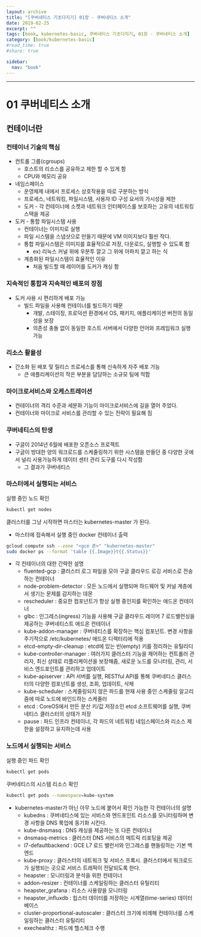 ```yaml
---
layout: archive
title: "[쿠버네티스 기초다지기] 01장 - 쿠버네티스 소개"
date: 2019-02-25
excerpt: ""
tags: [book, kubernetes-basic, 쿠버네티스 기초다지기, 01장 - 쿠버네티스 소개]
category: [book/kubernetes-basic]
#read_time: true
#share: true

sidebar:
  nav: "book"
---
```


* * *

# 01 쿠버네티스 소개

## 컨테이너란

### 컨테이너 기술의 핵심

* 컨트롤 그룹(cgroups)
  * 호스트의 리소스를 공유하고 제한 할 수 있게 함
  * CPU와 메모리 공유
* 네임스페이스
  * 운영체제 내에서 프로세스 상호작용을 따로 구분하는 방식
  * 프로세스, 네트워킹, 파일시스템, 사용자 ID 구성 요서의 가시성을 제한
  * 도커 - 각 컨테이너에 소켓과 네트워크 인터페이스를 보호하는 고유의 네트워킹 스택을 제공
* 도커 - 통합 파일시스템 사용
  * 컨테이너는 이미지로 실행
  * 파일 시스템을 스냅샷으로 만들기 때문에 VM 이미지보다 훨씬 작다.
  * 통합 파일시스템은 이미지를 효율적으로 저장, 다운로드, 실행할 수 있도록 함
    * ex) 리눅스 커널 위에 우분투 깔고 그 위에 아파치 깔고 하는 식
  * 계층화된 파일시스템이 효율적인 이유
    * 처음 빌드할 때 레이어를 도커가 캐싱 함

### 지속적인 통합과 지속적인 배포의 장점

* 도커 사용 시 편리하게 배포 가능
  * 빌드 파일을 사용해 컨테이너를 빌드하기 때문
    * 개발, 스테이징, 프로덕션 환경에서 OS, 패키지, 애플리케이션 버전의 동일성을 보장
    * 의존성 충돌 없이 동일한 호스트 서버에서 다양한 언어와 프레임워크 실행 가능

### 리소스 활욜성

* 간소화 된 배포 및 릴리스 프로세스를 통해 신속하게 자주 배포 가능
  * 큰 애플리케이션의 작은 부분을 담당하는 소규모 팀에 적합

### 마이크로서비스와 오케스트레이션

* 컨테이너의 격리 수준과 세분화 기능이 마이크로서비스에 길을 열어 주었다.
* 컨테이너와 마이크로 서비스를 관리할 수 있는 전략이 필요해 짐

### 쿠버네티스의 탄생

* 구글이 2014년 6월에 배포한 오픈소스 프로젝트
* 구글이 방대한 양의 워크로드를 스케줄링하기 위한 시스템을 만들던 중 다양한 곳에서 널리 사용가능하게 데이터 센터 관리 도구를 다시 작성함
  * 그 결과가 쿠버네티스

### 마스터에서 실행되는 서비스

실행 중인 노드 확인

```bash
kubectl get nodes
```

클러스터를 그냥 시작하면 마스터는 kubernetes-master  가 된다.

* 마스터에 접속해서 실행 중인 docker 컨테이너 출력

```bash
gcloud compute ssh --zone "<gce 존>" "kubernetes-master"
sudo docker ps --format 'table {{.Image}}t{{.Status}}'
```

* 각 컨테이너의 대한 간략한 설명
  * fluented-gcp : 클러스터 로그 파일을 모아 구글 클라우드 로깅 서비스로 전송하는 컨테이너
  * node-problem-detector : 모든 노드에서 실행되며 하드웨어 및 커널 계층에서 생기는 문제를 감지하는 데몬
  * rescheduler : 중요한 컴포넌트가 항상 실행 중인지를 확인하는 애드온 컨테이너
  * glbc : 인그레스(ingress) 기능을 사용해 구글 클라우드 레이어 7 로드밸런싱을 제공하는 쿠버네티스트 애드온 컨테이너
  * kube-addon-manager : 쿠버네티스를 확장하는 핵심 컴포넌트. 변경 사항을 주기적으로 /etc/kubernetes/ 애드온 디렉터리에 적용
  * etcd-empty-dir-cleanup : etcd에 있는 빈(empty) 키를 정리하는 유틸리디
  * kube-controller-manager : 여러가지 클러스터 기능을 제어하는 컨트롤러 관리자, 최신 상태로 리플리케이션을 보장해줌, 새로운 노드를 모니터링, 관리, 서비스 엔드포인트를 관리하고 업데이트
  * kube-apiserver : API 서버를 실행, RESTful API를 통해 쿠버네티스 클러스터의 다양한 컴포넌트를 생성, 조회, 업데이트, 삭제
  * kube-scheduler : 스케줄링되지 않은 파드를 현재 사용 중인 스케줄링 알고리즘에 따로 노드에 바인드하는 스케줄러
  * etcd : CoreOS에서 만든 분산 키/값 저장소인 etcd 소프트웨어를 실행, 쿠버네티스 클러스터의 상태가 저장
  * pause : 파드 인프라 컨테이너, 각 파드의 네트워킹 네임스페이스와 리소스 제한을 설장하고 유지하는데 사용

### 노드에서 실행되는 서비스

실행 중인 파드 확인

```bash
kubectl get pods
```

쿠버네티스의 시스템 리소스 확인

```bash
kubectl get pods --namespace=kube-system
```

* kubernetes-master가 아닌 아무 노드에 붙어서 확인 가능한 각 컨테이너의 설명
  * kubedns : 쿠버네티스에 있는 서비스와 엔드포인트 리소스를 모니터링하며 변경 사항을 DNS 룩업에 동기화 시킨다.
  * kube-dnsmasq : DNS 캐싱을 제공하는 또 다른 컨테이너
  * dnsmasq-metrics : 클러스터 DNS 서비스의 메트릭 리포팅을 제공
  * l7-defaultbackend : GCE L7 로드 밸런서와 인그레스를 핸들링하는 기본 백엔드
  * kube-proxy : 클러스터의 네트워크 및 서비스 프록시. 클러스터에서 워크로드가 실행되는 곳으로 서비스 트래픽이 전달되도록 한다.
  * heapster : 모니터링과 분석을 위한 컨테이너
  * addon-resizer : 컨테이너를 스케일링하는 클러스터 유틸리티
  * heapster_grafana : 리소스 사용량을 모니터링
  * heapster_influxdb : 힙스터 데이터를 저장하는 시계열(time-series) 데이터베이스
  * cluster-proportional-autoscaler : 클러스터 크기에 비례해 컨테이너를 스케일링하는 클러스터 유틸리티
  * exechealthz : 파드에 헬스체크 수행